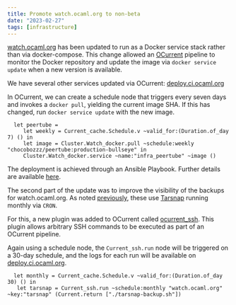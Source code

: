 ```yaml
---
title: Promote watch.ocaml.org to non-beta
date: "2023-02-27"
tags: [infrastructure]
---
```


[watch.ocaml.org](https://watch.ocaml.org) has been updated to run as a Docker service stack rather than via docker-compose.  This change allowed an [OCurrent](https://github.com/ocurrent/ocurrent) pipeline to monitor the Docker repository and update the image via `docker service update` when a new version is available.

We have several other services updated via OCurrent: [deploy.ci.ocaml.org](https://deploy.ci.ocaml.org)

In OCurrent, we can create a schedule node that triggers every seven days and invokes a `docker pull`, yielding the current image SHA.  If this has changed, run `docker service update` with the new image. 

```
  let peertube =
     let weekly = Current_cache.Schedule.v ~valid_for:(Duration.of_day 7) () in
     let image = Cluster.Watch_docker.pull ~schedule:weekly "chocobozzz/peertube:production-bullseye" in
     Cluster.Watch_docker.service ~name:"infra_peertube" ~image ()
```

The deployment is achieved through an Ansible Playbook.  Further details are available [here](/watch-ocaml-org).

The second part of the update was to improve the visibility of the backups for watch.ocaml.org.  As noted [previously](/2022/11/08/tarsnap-backups.html), these use [Tarsnap](https://www.tarsnap.com) running monthly via `CRON`.
              
For this, a new plugin was added to OCurrent called [ocurrent_ssh](https://github.com/ocurrent/ocurrent/tree/master/plugins/ssh).  This plugin allows arbitrary SSH commands to be executed as part of an OCurrent pipeline.

Again using a schedule node, the `Current_ssh.run` node will be triggered on a 30-day schedule, and the logs for each run will be available on [deploy.ci.ocaml.org](https://deploy.ci.ocaml.org).

```
  let monthly = Current_cache.Schedule.v ~valid_for:(Duration.of_day 30) () in
   let tarsnap = Current_ssh.run ~schedule:monthly "watch.ocaml.org" ~key:"tarsnap" (Current.return ["./tarsnap-backup.sh"])
```

